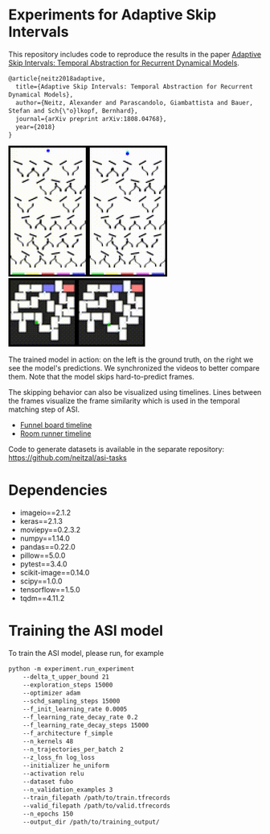 # Experiments for Adaptive Skip Intervals

This repository includes code to reproduce the results in the paper [Adaptive Skip Intervals: Temporal Abstraction for Recurrent Dynamical Models](https://arxiv.org/abs/1808.04768).

```
@article{neitz2018adaptive,
  title={Adaptive Skip Intervals: Temporal Abstraction for Recurrent Dynamical Models},
  author={Neitz, Alexander and Parascandolo, Giambattista and Bauer, Stefan and Sch{\"o}lkopf, Bernhard},
  journal={arXiv preprint arXiv:1808.04768},
  year={2018}
}
```


![Funnel board animation](img/fubo_145_0.gif)  
![Room runner animation](img/rr_315_1.gif) 

The trained model in action: on the left is the ground truth, on the right we see the model's predictions. We synchronized the videos to better compare them. Note that the model skips hard-to-predict frames.


The skipping behavior can also be visualized using timelines. Lines between the frames visualize the frame similarity which is used in the temporal matching step of ASI.
- [Funnel board timeline](img/fubo_145_0_timeline_C_0.png)
- [Room runner timeline](img/rr_315_3_timeline_C_0.png)

Code to generate datasets is available in the separate repository:
https://github.com/neitzal/asi-tasks


# Dependencies
- imageio==2.1.2
- keras==2.1.3
- moviepy==0.2.3.2
- numpy==1.14.0
- pandas==0.22.0
- pillow==5.0.0
- pytest==3.4.0
- scikit-image==0.14.0
- scipy==1.0.0
- tensorflow==1.5.0
- tqdm==4.11.2

# Training the ASI model
To train the ASI model, please run, for example
```
python -m experiment.run_experiment 
    --delta_t_upper_bound 21  
    --exploration_steps 15000
    --optimizer adam 
    --schd_sampling_steps 15000 
    --f_init_learning_rate 0.0005 
    --f_learning_rate_decay_rate 0.2 
    --f_learning_rate_decay_steps 15000 
    --f_architecture f_simple 
    --n_kernels 48 
    --n_trajectories_per_batch 2 
    --z_loss_fn log_loss 
    --initializer he_uniform 
    --activation relu 
    --dataset fubo  
    --n_validation_examples 3 
    --train_filepath /path/to/train.tfrecords 
    --valid_filepath /path/to/valid.tfrecords 
    --n_epochs 150 
    --output_dir /path/to/training_output/
```